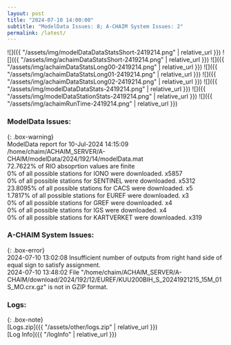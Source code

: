 ```yaml
---
layout: post
title: "2024-07-10 14:00:00"
subtitle: "ModelData Issues: 8; A-CHAIM System Issues: 2"
permalink: /latest/
---
```


![]({{ "/assets/img/modelDataDataStatsShort-2419214.png" | relative_url }})
![]({{ "/assets/img/achaimDataStatsShort-2419214.png" | relative_url }})
![]({{ "/assets/img/achaimDataStatsLong00-2419214.png" | relative_url }})
![]({{ "/assets/img/achaimDataStatsLong01-2419214.png" | relative_url }})
![]({{ "/assets/img/achaimDataStatsLong02-2419214.png" | relative_url }})
![]({{ "/assets/img/modelDataDataStats-2419214.png" | relative_url }})
![]({{ "/assets/img/modelDataStationStats-2419214.png" | relative_url }})
![]({{ "/assets/img/achaimRunTime-2419214.png" | relative_url }})


### ModelData Issues:  
  
{: .box-warning}  
 ModelData report for 10-Jul-2024 14:15:09   
 /home/chaim/ACHAIM_SERVER/A-CHAIM/modelData/2024/192/14/modelData.mat   
 72.7622% of RIO absoprtion values are finite   
 0% of all possible stations for IONO were downloaded. x5857   
 0% of all possible stations for SENTINEL were downloaded. x5312   
 23.8095% of all possible stations for CACS were downloaded. x5   
 1.7817% of all possible stations for EUREF were downloaded. x3   
 0% of all possible stations for GREF were downloaded. x4   
 0% of all possible stations for IGS were downloaded. x4   
 0% of all possible stations for KARTVERKET were downloaded. x319   
  
### A-CHAIM System Issues:  
  
{: .box-error}  
2024-07-10 13:02:08 Insufficient number of outputs from right hand side of equal sign to satisfy assignment.  
2024-07-10 13:48:02 File "/home/chaim/ACHAIM_SERVER/A-CHAIM/download/2024/192/12/EUREF/KUU200BIH_S_20241921215_15M_01S_MO.crx.gz" is not in GZIP format.  

### Logs:  
  
{: .box-note}  
[Logs.zip]({{ "/assets/other/logs.zip" | relative_url }})  
[Log Info]({{ "/logInfo" | relative_url }})  
